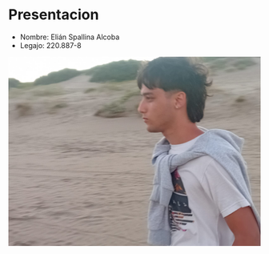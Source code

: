 # Presentacion
- Nombre: Elián Spallina Alcoba
- Legajo: 220.887-8
  
![fotomia](fotopresentacion.jpeg)

